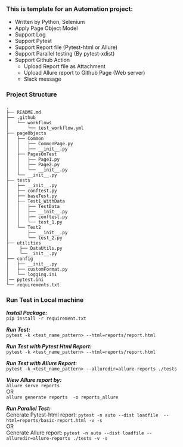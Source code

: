 ### This is template for an Automation project: ###
* Written by Python, Selenium
* Apply Page Object Model
* Support Log
* Support Pytest
* Support Report file (Pytest-html or Allure)
* Support Parallel testing (By pytest-xdist)
* Support Github Action
  * Upload Report file as Attachment
  * Upload Allure report to Github Page (Web server)
  * Slack message

### Project Structure
```
.
├── README.md
├── .github
│   └── workflows
│       └── test_workflow.yml
├── pageObjects
│   ├── Common
│   │   ├── CommonPage.py
│   │   ├── __init__.py
│   ├── PagesOnTest
│   │   ├── Page1.py
│   │   ├── Page2.py
│   │   └── __init__.py
│   └── __init__.py
├── tests
│   ├── __init__.py
│   ├── conftest.py
│   ├── baseTest.py
│   ├── Test1_WithData
│   │   ├── TestData
│   │   ├── __init__.py
│   │   ├── conftest.py
│   │   └── test_1.py
│   └── Test2
│       ├── __init__.py
│       └── test_2.py
├── utilities
│    ├── DataUtils.py
│    └──__init__.py
├── config
│   ├── __init__.py
│   ├── customFormat.py
│   └── logging.ini
│── pytest.ini
└── requirements.txt
```

### Run Test in Local machine ###
**_Install Package:_** <br>
`pip install -r requirement.txt
`

**_Run Test:_** <br>
`pytest -k <test_name_pattern> --html=reports/report.html
`

**_Run Test with Pytest Html Report:_** <br>
`pytest -k <test_name_pattern> --html=reports/report.html
`

**_Run Test with Allure Report:_** <br>
`pytest -k <test_name_pattern> --alluredir=allure-reports ./tests
`

**_View Allure report by:_** <br>
`allure serve reports` <br>
OR <br>
`allure generate reports  -o reports_allure`

**_Run Parallel Test:_** <br>
Generate Pytest-html report: `pytest -n auto --dist loadfile  --html=reports/basic-report.html -v -s ` <br>
OR <br>
Generate Allure report: `pytest -n auto --dist loadfile --alluredir=allure-reports ./tests -v -s
`
